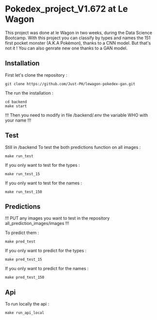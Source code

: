 # Pokedex_project_V1.672 at Le Wagon

This project was done at le Wagon in two weeks, during the Data Science Bootcamp. With this project you can classify by types and names the 151 first pocket monster (A.K.A Pokémon), thanks to a CNN model. But that's not it ! You can also genrate new one thanks to a GAN model.

## Installation
First let's clone the repository :
```
git clone https://github.com/Just-PH/lewagon-pokedex-gan.git
```

The run the installation :
```
cd backend
make start
```
!!! Then you need to modify in file /backend/.env the variable WHO with your name !!!

## Test

Still in /backend
To test the both predictions function on all images :
```
make run_test
```
If you only want to test for the types :
```
make run_test_15
```
If you only want to test for the names :
```
make run_test_150
```
## Predictions

!!! PUT any images you want to test in the repository all_prediction_images/images !!!

To predict them :
```
make pred_test
```
If you only want to predict for the types :
```
make pred_test_15
```
If you only want to predict for the names :
```
make pred_test_150
```

## Api
To run locally the api :
```
make run_api_local
```
